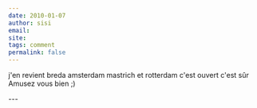 ```yaml
---
date: 2010-01-07
author: sisi
email: 
site: 
tags: comment
permalink: false
---
```


<p>j'en revient breda amsterdam mastrich et rotterdam c'est ouvert c'est sûr<br />
Amusez vous bien ;)</p>
---